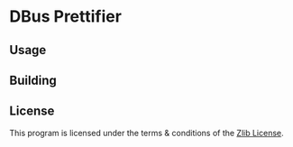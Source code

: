 # DBus Prettifier

## Usage

## Building

## License

This program is licensed under the terms & conditions of the [Zlib
License](LICENSE).
